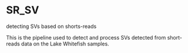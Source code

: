 # SR_SV
detecting SVs based on shorts-reads

This is the pipeline used to detect and process SVs detected from short-reads data on the Lake Whitefish samples.
